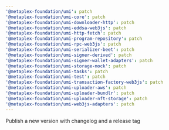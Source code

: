 ```yaml
---
'@metaplex-foundation/umi': patch
'@metaplex-foundation/umi-core': patch
'@metaplex-foundation/umi-downloader-http': patch
'@metaplex-foundation/umi-eddsa-web3js': patch
'@metaplex-foundation/umi-http-fetch': patch
'@metaplex-foundation/umi-program-repository': patch
'@metaplex-foundation/umi-rpc-web3js': patch
'@metaplex-foundation/umi-serializer-beet': patch
'@metaplex-foundation/umi-signer-derived': patch
'@metaplex-foundation/umi-signer-wallet-adapters': patch
'@metaplex-foundation/umi-storage-mock': patch
'@metaplex-foundation/umi-tasks': patch
'@metaplex-foundation/umi-test': patch
'@metaplex-foundation/umi-transaction-factory-web3js': patch
'@metaplex-foundation/umi-uploader-aws': patch
'@metaplex-foundation/umi-uploader-bundlr': patch
'@metaplex-foundation/umi-uploader-nft-storage': patch
'@metaplex-foundation/umi-web3js-adapters': patch
---
```


Publish a new version with changelog and a release tag
